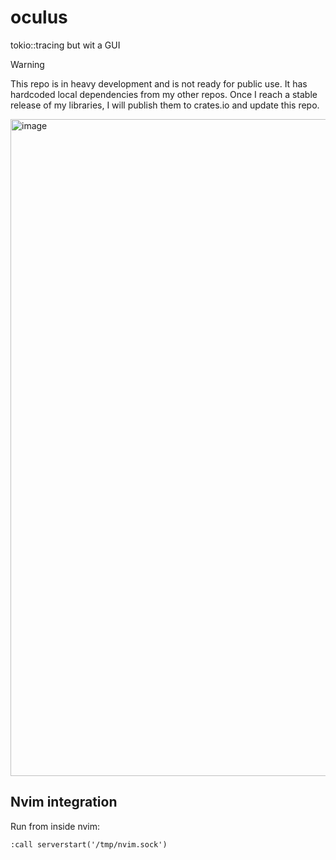 # oculus

tokio::tracing but wit a GUI


> [!WARNING]  
> This repo is in heavy development and is not ready for public use. It has
> hardcoded local dependencies from my other repos. Once I reach a stable 
> release of my libraries, I will publish them to crates.io and update this repo.

<img width="1867" height="1051" alt="image" src="https://github.com/user-attachments/assets/9b61b2bd-b41a-4609-9a7e-3809a3a35bee" />


## Nvim integration

Run from inside nvim: 

```vim
:call serverstart('/tmp/nvim.sock')
```
